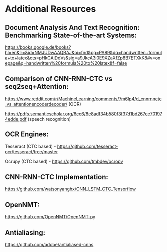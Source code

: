 # Additional Resources

## Document Analysis And Text Recognition: Benchmarking State-of-the-art Systems: 

https://books.google.de/books?hl=en&lr=&id=NMJUDwAAQBAJ&oi=fnd&pg=PA89&dq=handwritten+formula+to+latex&ots=pHkGAiDdVs&sig=a9JkcA3i0E9XZaXfZp8B7ETXkK8#v=onepage&q=handwritten%20formula%20to%20latex&f=false

## Comparison of CNN-RNN-CTC vs seq2seq+Attention:

https://www.reddit.com/r/MachineLearning/comments/7m6lp4/d_cnnrnnctc_vs_attentionencoderdecoder/ (OCR)

https://pdfs.semanticscholar.org/6cc6/8e8adf34b580f3f37d1bd267ee701974edde.pdf (speech recognition)

## OCR Engines:

Tesseract (CTC based) - https://github.com/tesseract-ocr/tesseract/tree/master

Ocrupy (CTC based) - https://github.com/tmbdev/ocropy


## CNN-RNN-CTC Implementation:

https://github.com/watsonyanghx/CNN_LSTM_CTC_Tensorflow

## OpenNMT:

https://github.com/OpenNMT/OpenNMT-py

## Antialiasing:

https://github.com/adobe/antialiased-cnns
